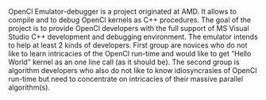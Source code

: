 OpenCl Emulator-debugger is a project originated at AMD. It allows to compile and to debug OpenCl kernels as C++ procedures.
The goal of the project is to provide OpenCl developers with the full support of MS Visual Studio C++ development and debugging environment.
The emulator intends to help at least 2 kinds of developers.
First group are novices who do not like to learn intricacies of the OpenCl run-time and would like to get “Hello World” kernel as an one line call (as it should be). The second group is algorithm developers who also do not like to know idiosyncrasies of OpenCl run-time but need to concentrate on intricacies of their massive parallel algorithm(s).